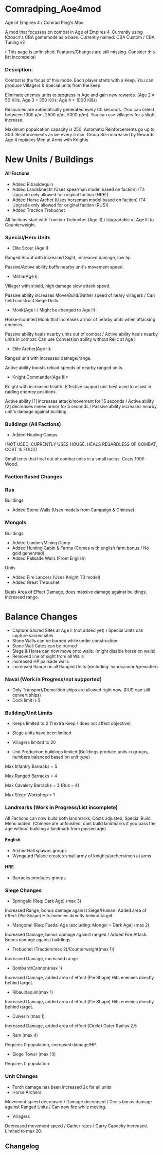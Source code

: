 # Comradping_Aoe4mod
Age of Empires 4 / Comrad Ping's Mod

A mod that focusses on combat in Age of Empires 4. Currently using Kzoacn's CBA gamemode as a base.
Currently named: CBA Custom / CBA Tuning v2

( This page is unfinished. Features/Changes are still missing. Consider this list incompelte)

### Desciption:

Combat is the focus of this mode. Each player starts with a Keep. You can produce Villagers & Special units from the keep.

Eliminate enemey units to progress in Age and gain new rewards. (Age 2 = 50 Kills, Age 3 = 350 Kills, Age 4 = 1000 Kills)

Resources are automatically generated every 60 seconds. (You can select between 1000 p/m, 2500 p/m, 5000 p/m). You can use villagers for a slight increase.

Maximum populcation capacity is 250. Automatic Reinforcements go up to 300. Reinforcements arrive every 5 min. Group Size increased by Rewards. Age 4 replaces Men at Arms with Knights

# New Units / Buildings

#### All Factions
- Added Ribauldequin
- Added Landsknecht  (Uses spearman model based on faction) (T4 Upgrade only allowed for original faction (HRE))
- Added Horse Archer (Uses horseman model based on faction) (T4 Upgrade only allowed for original faction (RUS))
- Added Traction Trebuchet

All factions start with Traction Trebuchet (Age II) / Upgradable at Age III to Counterweight.

### Special/Hero Units 

- Elite Scout (Age I): 

Ranged Scout with increased Sight, increased damage, low hp

Passive/Active ability buffs nearby unit's movement speed.

- Militia(Age I):

Villager with shield, high damage slow attack speed.

Passive ability increases Move/Build/Gather speed of neary villagers / Can field construct Siege Units.

- Monk(Age I / Might be changed to Age II) :

Horse-mounted Monk that increases armor of nearby units when attacking enemies.

Passive ability heals nearby units out of combat /
Active ability heals nearby units in combat.
Can use Conversion ability without Relic at Age II

- Elite Archer(Age II):

Ranged unit with increased damage/range.

Active ability boosts reload speeds of nearby ranged units.

- Knight Commander(Age III):

Knight with increased health. Effective support unit best used to assist in raiding enemey positions.

Active ability [1] increases attack/movement for 15 seconds /
Active ability [2] decreases melee armor for 5 seconds /
Passive ability increases nearby unit's damage against building.


### Buildings (All Factions)
- Added Healing Camps 

(NOT USED, CURRENTLY USES HOUSE. HEALS REGARDLESS OF COMBAT, COST 1k FOOD)

Small tents that heal out of combat units in a small radius. Costs 1000 Wood.

### Faction Based Changes

### Rus
Buildings
- Added Stone Walls (Uses models from Campaign & Chinese)

### Mongols

Buildings
- Added Lumber/Mining Camp
- Added Hunting Cabin & Farms (Comes with english farm bonus / No gold generated)
- Added Palisade Walls (From English)

Units
- Added Fire Lancers (Uses Knight T3 model)
- Added Great Trebuchet

Deals Area of Effect Damage, does massive damage against buildings, increased range.



# Balance Changes

- Capture Sacred Sites at Age II (not added yet) / Special Units can capture sacred sites
- Stone Walls can be burned while under construction
- Stone Wall Gates can be burned
- Siege & Horse can now move onto walls. (might disable horse on walls)
- Removed line of sight from all Walls
- Increased HP palisade walls
- Increased Range on all Ranged Units (excluding: handcannon/grenadier)

### Naval (Work in Progress/not supported)
- Only Transport/Demolition ships are allowed right now. (RUS can still convert ships)
- Dock limit is 5


### Building/Unit Limits
- Keeps limited to 2 (1 extra Keep / does not affect objective)
- Siege units have been limited
- Villagers limited to 20

- Unit Production buildings limited (Buildings produce units in groups, numbers balanced based on unit type)

Max Infantry Barracks = 5

Max Ranged Barracks = 4

Max Cavalery Barracks = 3 (Rus = 4)

Max Siege Workshop = 1




### Landmarks (Work in Progress/List incomplete)


All Factions can now build both landmarks, Costs adjusted, Special Build Menu added.
(Chinese are unfinished, cant build landmarks if you pass the age without building a landmark from passed age)


#### English
- Archer Hall spawns groups
- Wyngaurd Palace creates small army of knights/archers/men at arms

#### HRE
- Barracks produces groups


### Siege Changes
- Springald (Req: Dark Age) (max 3) 

Increased Range, bonus damage against Siege/Human. Added area of effect (Pie Shape) Hits enemies directly behind target.
- Mangonel (Req: Fuedal Age (excluding: Mongol = Dark Age)  (max 2)

Increased Damage, bonus damage against ranged / Added Fire Attack: Bonus damage against buildings
- Trebuchet (Traction(max 2)/Counterweight(max 1))

Increased Damage, increased range
- Bombard/Cannon(max 1)

Increased Damage, added area of effect (Pie Shape) Hits enemies directly behind target.
- Ribauldequin(max 1)

Increased Damage, added area of effect (Pie Shape) Hits enemies directly behind target.
- Culverin (max 1)

Increased Damage, added area of effect (Circle) Outer Radius 2.5
- Ram (max 4)

Requires 0 population, increased damage/HP.
- Siege Tower (max 10)

Requires 0 population

### Unit Changes
- Torch damage has been increased 2x for all units
- Horse Archers 

Movement speed decreased / Damage decreased /  Deals bonus damage against Ranged Units / Can now fire while moving.
- Villagers

Decreased movement speed / Gather rates / Carry Capacity increased. Limited to max 20.





## Changelog







